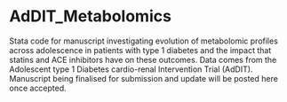 # AdDIT_Metabolomics

Stata code for manuscript investigating evolution of metabolomic profiles across adolescence in patients with type 1 diabetes and the impact that statins and ACE inhibitors have on these outcomes. Data comes from the Adolescent type 1 Diabetes cardio-renal Intervention Trial (AdDIT). Manuscript being finalised for submission and update will be posted here once accepted.
